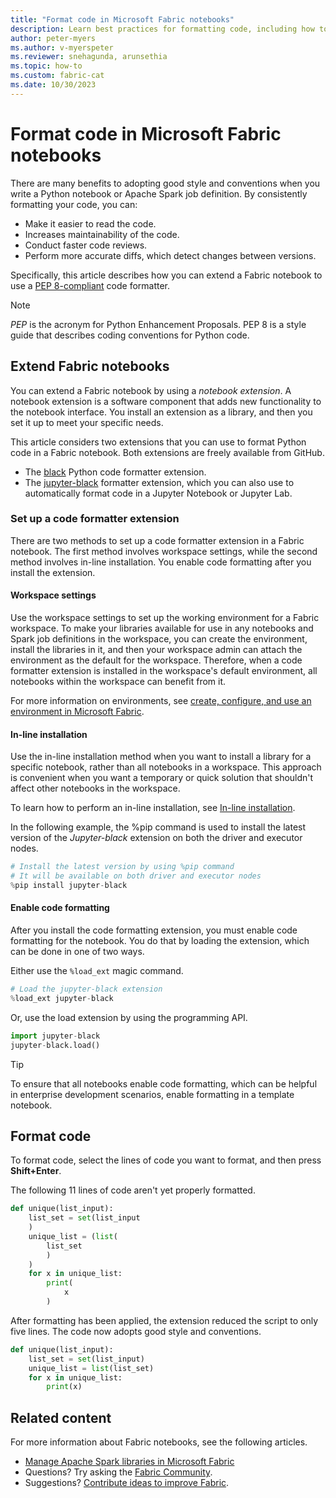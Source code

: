 ```yaml
---
title: "Format code in Microsoft Fabric notebooks"
description: Learn best practices for formatting code, including how to extend a Microsoft Fabric notebook to use a PEP 8-compliant code formatter.
author: peter-myers
ms.author: v-myerspeter
ms.reviewer: snehagunda, arunsethia
ms.topic: how-to
ms.custom: fabric-cat
ms.date: 10/30/2023
---
```


# Format code in Microsoft Fabric notebooks

There are many benefits to adopting good style and conventions when you write a Python notebook or Apache Spark job definition. By consistently formatting your code, you can:

- Make it easier to read the code.
- Increases maintainability of the code.
- Conduct faster code reviews.
- Perform more accurate diffs, which detect changes between versions.

Specifically, this article describes how you can extend a Fabric notebook to use a [PEP 8-compliant](https://peps.python.org/pep-0008/) code formatter.

> [!NOTE]
> _PEP_ is the acronym for Python Enhancement Proposals. PEP 8 is a style guide that describes coding conventions for Python code.

## Extend Fabric notebooks

You can extend a Fabric notebook by using a _notebook extension_. A notebook extension is a software component that adds new functionality to the notebook interface. You install an extension as a library, and then you set it up to meet your specific needs.

This article considers two extensions that you can use to format Python code in a Fabric notebook. Both extensions are freely available from GitHub.

- The [black](https://github.com/psf/black) Python code formatter extension.
- The [jupyter-black](https://github.com/n8henrie/jupyter-black) formatter extension, which you can also use to automatically format code in a Jupyter Notebook or Jupyter Lab.

### Set up a code formatter extension

There are two methods to set up a code formatter extension in a Fabric notebook. The first method involves workspace settings, while the second method involves in-line installation. You enable code formatting after you install the extension.

#### Workspace settings

Use the workspace settings to set up the working environment for a Fabric workspace. To make your libraries available for use in any notebooks and Spark job definitions in the workspace, you can create the environment, install the libraries in it, and then your workspace admin can attach the environment as the default for the workspace. Therefore, when a code formatter extension is installed in the workspace's default environment, all notebooks within the workspace can benefit from it.

For more information on environments, see [create, configure, and use an environment in Microsoft Fabric](https://aka.ms/fabric/create-environment).

#### In-line installation

Use the in-line installation method when you want to install a library for a specific notebook, rather than all notebooks in a workspace. This approach is convenient when you want a temporary or quick solution that shouldn't affect other notebooks in the workspace.

To learn how to perform an in-line installation, see [In-line installation](library-management.md#in-line-installation).

In the following example, the %pip command is used to install the latest version of the _Jupyter-black_ extension on both the driver and executor nodes.

```python
# Install the latest version by using %pip command
# It will be available on both driver and executor nodes
%pip install jupyter-black
```

#### Enable code formatting

After you install the code formatting extension, you must enable code formatting for the notebook. You do that by loading the extension, which can be done in one of two ways.

Either use the ```%load_ext``` magic command.

```python
# Load the jupyter-black extension
%load_ext jupyter-black
```

Or, use the load extension by using the programming API.

```python
import jupyter-black
jupyter-black.load()
```

> [!TIP]
> To ensure that all notebooks enable code formatting, which can be helpful in enterprise development scenarios, enable formatting in a template notebook.

## Format code

To format code, select the lines of code you want to format, and then press **Shift+Enter**.

The following 11 lines of code aren't yet properly formatted.

```python
def unique(list_input):
    list_set = set(list_input
    )
    unique_list = (list(
        list_set
        )
    )
    for x in unique_list:
        print(
            x
        )
```

After formatting has been applied, the extension reduced the script to only five lines. The code now adopts good style and conventions.

```python
def unique(list_input):
    list_set = set(list_input)
    unique_list = list(list_set)
    for x in unique_list:
        print(x)    
```

## Related content

For more information about Fabric notebooks, see the following articles.

- [Manage Apache Spark libraries in Microsoft Fabric](library-management.md#in-line-installation)
- Questions? Try asking the [Fabric Community](https://community.fabric.microsoft.com/).
- Suggestions? [Contribute ideas to improve Fabric](https://ideas.fabric.microsoft.com/).
